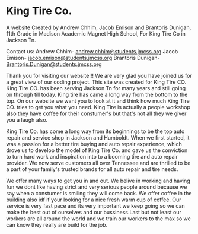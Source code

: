 # King Tire Co.

A website Created by Andrew Chhim, Jacob Emison and Brantoris Dunigan, 11th Grade in Madison Academic Magnet High School, For King Tire Co in Jackson Tn.

Contact us: Andrew Chhim- andrew.chhim@students.jmcss.org Jacob Emison- jacob.emison@students.jmcss.org Brantoris Dunigan- Brantoris.Dunigan@students.jmcss.org

Thank you for visiting our website!!! We are very glad you have joined us for a great view of our coding project. This site was created for King Tire CO. King Tire CO. has been serving Jackson Tn for many years and still going on through till today. King tire has came a long way from the bottom to the top. On our website we want you to look at it and think how much King Tire CO. tries to get you what you need. King Tire is actually a people workshop also they have coffee for their constumer's but that's not all they we giver you a laugh also. 

King Tire Co. has come a long way from its beginnings to be the top auto repair and service shop in Jackson and Humboldt. When we first started, it was a passion for a better tire buying and auto repair experience, which drove us to develop the model of King Tire Co. and gave us the conviction to turn hard work and inspiration into to a booming tire and auto repair provider. We now serve customers all over Tennessee and are thrilled to be a part of your family's trusted brands for all auto repair and tire needs.

We offer many ways to get you in and out. We belive in working and having fun we dont like having strict and very serious people around because we say when a constumer is smiling they will come back. We offer coffee in the building also idf if your looking for a nice fresh warm cup of coffee. Our service is very fast pace and its very important we keep going so we can make the best out of ourselves and our bussiness.Last but not least our workers are all around the world and we train our workers to the max so we can know they really are build for the job.
